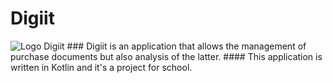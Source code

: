 # Digiit
<img src="./images/logo" alt="Logo Digiit">
### Digiit is an application that allows the management of purchase documents but also analysis of the latter.
#### This application is written in Kotlin and it's a project for school.
